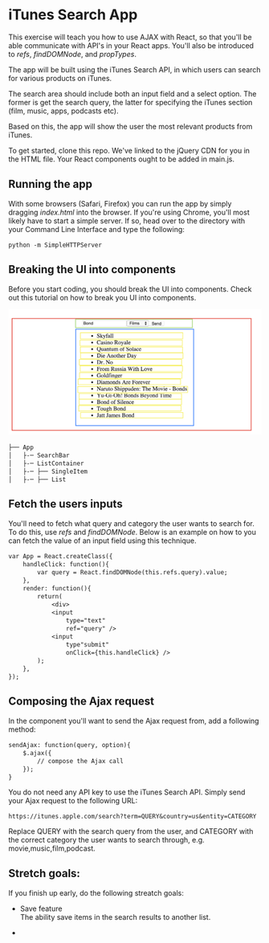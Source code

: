 # iTunes Search App

This exercise will teach you how to use AJAX with React, so that you'll be able communicate with API's in your React apps. You'll also be introduced to *refs*, *findDOMNode*, and *propTypes*.

The app will be built using the iTunes Search API, in which users can search for various products on iTunes.

The search area should include both an input field and a select option. The former is get the search query, the latter for specifying the iTunes section (film, music, apps, podcasts etc).

Based on this, the app will show the user the most relevant products from iTunes.

To get started, clone this repo. We've linked to the jQuery CDN for you in the HTML file. Your React components ought to be added in main.js.

## Running the app

With some browsers (Safari, Firefox) you can run the app by simply dragging *index.html* into the browser. If you're using Chrome, you'll most likely have to start a simple server. If so, head over to the directory with your Command Line Interface and type the following:

	python -m SimpleHTTPServer

## Breaking the UI into components

Before you start coding, you should break the UI into components. Check out this tutorial on how to break you UI into components.

![text](ui.png)

```
├── App
│	├-─ SearchBar
│   ├-─ ListContainer
│   ├-─ ├── SingleItem
│   ├-─ ├── List
```


## Fetch the users inputs

You'll need to fetch what query and category the user wants to search for. To do this, use *refs* and *findDOMNode*. Below is an example on how to you can fetch the value of an input field using this technique.

	var App = React.createClass({
		handleClick: function(){
			var query = React.findDOMNode(this.refs.query).value;
		},
		render: function(){
			return(
				<div>
				<input 
					type="text" 
					ref="query" />
				<input 
					type"submit" 
					onClick={this.handleClick} />
			);
		},
	});

## Composing the Ajax request

In the component you'll want to send the Ajax request from, add a following method:

	sendAjax: function(query, option){
		$.ajax({
			// compose the Ajax call
		});
	}


You do not need any API key to use the iTunes Search API. Simply send your Ajax request to the following URL:

	https://itunes.apple.com/search?term=QUERY&country=us&entity=CATEGORY

Replace QUERY with the search query from the user, and CATEGORY with the correct category the user wants to search through, e.g. movie,music,film,podcast.

## Stretch goals:

If you finish up early, do the following streatch goals:

* Save feature  
The ability save items in the search results to another list.

* 